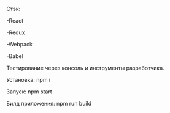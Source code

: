 Стэк:

-React

-Redux

-Webpack

-Babel

Тестирование через консоль и инструменты разработчика.

Установка:
npm i

Запуск:
npm start

Билд приложения:
npm run build
